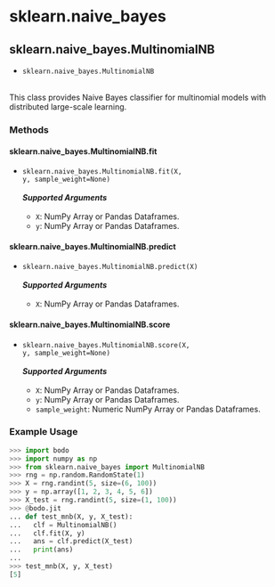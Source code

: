 # sklearn.naive_bayes

## sklearn.naive_bayes.MultinomialNB


- <code><apihead>sklearn.naive_bayes.<apiname>MultinomialNB</apiname></apihead></code>
<br><br>

This class provides Naive Bayes classifier for multinomial models with
distributed large-scale learning.

### Methods

#### sklearn.naive_bayes.MultinomialNB.fit


- <code><apihead>sklearn.naive_bayes.MultinomialNB.<apiname>fit</apiname>(X, y, sample_weight=None)</apihead></code>
<br><br>
    ***Supported Arguments***
    <br>
    <br>    
    -   `X`: NumPy Array or Pandas Dataframes.
    -   `y`: NumPy Array or Pandas Dataframes.

#### sklearn.naive_bayes.MultinomialNB.predict


- <code><apihead>sklearn.naive_bayes.MultinomialNB.<apiname>predict</apiname>(X)</apihead></code>
<br><br>
    ***Supported Arguments***
    <br>
    <br>    
    -  `X`: NumPy Array or Pandas Dataframes.

#### sklearn.naive_bayes.MultinomialNB.score


- <code><apihead>sklearn.naive_bayes.MultinomialNB.<apiname>score</apiname>(X, y, sample_weight=None)</apihead></code>
<br><br>
    ***Supported Arguments***
    <br>
    <br>    
    -   `X`: NumPy Array or Pandas Dataframes.
    -   `y`: NumPy Array or Pandas Dataframes.
    -   `sample_weight`: Numeric NumPy Array or Pandas Dataframes.

### Example Usage

```py
>>> import bodo
>>> import numpy as np
>>> from sklearn.naive_bayes import MultinomialNB
>>> rng = np.random.RandomState(1)
>>> X = rng.randint(5, size=(6, 100))
>>> y = np.array([1, 2, 3, 4, 5, 6])
>>> X_test = rng.randint(5, size=(1, 100))
>>> @bodo.jit
... def test_mnb(X, y, X_test):
...   clf = MultinomialNB()
...   clf.fit(X, y)
...   ans = clf.predict(X_test)
...   print(ans)
...
>>> test_mnb(X, y, X_test)
[5]
```